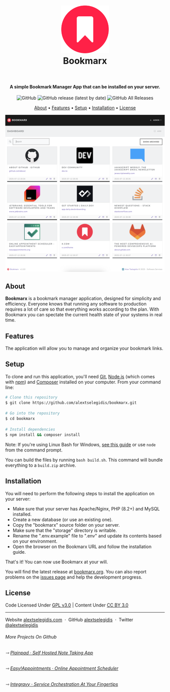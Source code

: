 <h1 align="center">
    <br>
    <a href="https://bookmarx.org">
        <img src="https://raw.githubusercontent.com/alextselegidis/bookmarx/main/logo.png" alt="Bookmarx" width="150">
    </a>
    <br>
    Bookmarx
    <br>
</h1>

<br>

<h4 align="center">
    A simple Bookmark Manager App that can be installed on your server. 
</h4>

<p align="center">
  <img alt="GitHub" src="https://img.shields.io/github/license/alextselegidis/bookmarx?style=for-the-badge">
  <img alt="GitHub release (latest by date)" src="https://img.shields.io/github/v/release/alextselegidis/bookmarx?style=for-the-badge">
  <img alt="GitHub All Releases" src="https://img.shields.io/github/downloads/alextselegidis/bookmarx/total?style=for-the-badge">
</p>

<p align="center">
  <a href="#about">About</a> •
  <a href="#features">Features</a> •
  <a href="#setup">Setup</a> •
  <a href="#installation">Installation</a> •
  <a href="#license">License</a>
</p>

![screenshot](screenshot.png)

## About

**Bookmarx** is a bookmark manager application, designed for simplicity and efficiency. Everyone knows that running 
any software to production requires a lot of care so that everything works according to the plan. With Bookmarx you 
can spectate the current health state of your systems in real time.

## Features

The application will allow you to manage and organize your bookmark links.

## Setup

To clone and run this application, you'll need [Git](https://git-scm.com), [Node.js](https://nodejs.org/en/download/) (which comes with [npm](http://npmjs.com)) and [Composer](https://getcomposer.org) installed on your computer. From your command line:

```bash
# Clone this repository
$ git clone https://github.com/alextselegidis/bookmarx.git

# Go into the repository
$ cd bookmarx

# Install dependencies
$ npm install && composer install
```

Note: If you're using Linux Bash for Windows, [see this guide](https://www.howtogeek.com/261575/how-to-run-graphical-linux-desktop-applications-from-windows-10s-bash-shell/) or use `node` from the command prompt.

You can build the files by running `bash build.sh`. This command will bundle everything to a `build.zip` archive.

## Installation

You will need to perform the following steps to install the application on your server:

* Make sure that your server has Apache/Nginx, PHP (8.2+) and MySQL installed.
* Create a new database (or use an existing one).
* Copy the "bookmarx" source folder on your server.
* Make sure that the "storage" directory is writable.
* Rename the ".env.example" file to ".env" and update its contents based on your environment.
* Open the browser on the Bookmarx URL and follow the installation guide.

That's it! You can now use Bookmarx at your will.

You will find the latest release at [bookmarx.org](https://bookmarx.org).
You can also report problems on the [issues page](https://github.com/alextselegidis/bookmarx/issues)
and help the development progress.

## License

Code Licensed Under [GPL v3.0](https://www.gnu.org/licenses/gpl-3.0.en.html) | Content Under [CC BY 3.0](https://creativecommons.org/licenses/by/3.0/)

---

Website [alextselegidis.com](https://alextselegidis.com) &nbsp;&middot;&nbsp;
GitHub [alextselegidis](https://github.com/alextselegidis) &nbsp;&middot;&nbsp;
Twitter [@alextselegidis](https://twitter.com/AlexTselegidis)

###### More Projects On Github
###### ⇾ [Plainpad &middot; Self Hosted Note Taking App](https://github.com/alextselegidis/plainpad)
###### ⇾ [Easy!Appointments &middot; Online Appointment Scheduler](https://github.com/alextselegidis/easyappointments)
###### ⇾ [Integravy &middot; Service Orchestration At Your Fingertips](https://github.com/alextselegidis/integravy)
